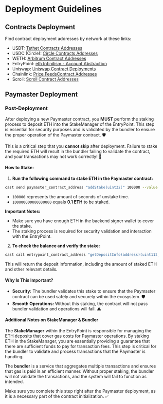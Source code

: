 # Deployment Guidelines

## Contracts Deployment

Find contract deployment addresses by network at these links:

- USDT: [Tethet Contracts Addresses](https://tether.to/es/supported-protocols) 
- USDC (Circle): [Circle Contracts Addresses](https://www.circle.com/blog/usdc-on-arbitrum-now-available)
- WETH:  [Arbitrum Contract Addresses](https://docs.arbitrum.io/build-decentralized-apps/reference/contract-addresses)
- EntryPoint: [eth Infinitism - Account Abstraction](https://github.com/eth-infinitism/account-abstraction/releases/tag/v0.6.0)
- Uniswap: [Uniswap Contract Deployments](https://docs.uniswap.org/contracts/v3/reference/deployments/) 
- Chainlink: [Price FeedsContract Addresses](https://docs.chain.link/data-feeds/price-feeds/addresses)
- Scroll: [Scroll Contract Addresses](https://docs.scroll.io/es/developers/scroll-contracts/)

## Paymaster Deployment

### Post-Deployment

After deploying a new Paymaster contract, you **MUST** perform the staking process to deposit ETH into the StakeManager of the EntryPoint. This step is essential for security purposes and is validated by the bundler to ensure the proper operation of the Paymaster contract. 🛡️

This is a critical step that you **cannot skip** after deployment. Failure to stake the required ETH will result in the bundler failing to validate the contract, and your transactions may not work correctly! 🚨

#### **How to Stake:**

1. **Run the following command to stake ETH in the Paymaster contract:**

```sh
cast send paymaster_contract_address "addStake(uint32)" 100000 --value 100000000000000000 --from backend_signer_wallet_address --rpc-url https://arb-sepolia.g.alchemy.com/v2/API_KEY_ALCHEMY --private-key _backend_signer_wallet_private_key
```

   - `100000` represents the amount of seconds of unstake time.
   - `100000000000000000` equals **0.1 ETH** to be staked.

   **Important Notes:**
   - Make sure you have enough ETH in the backend signer wallet to cover the stake.
   - The staking process is required for security validation and interaction with the EntryPoint.

2. **To check the balance and verify the stake:**

```sh
cast call entrypoint_contract_address "getDepositInfo(address)(uint112,bool,uint112,uint32,uint48)" paymaster_contract_address --rpc-url https://arb-sepolia.g.alchemy.com/v2/API_KEY_ALCHEMY
```

   This will return the deposit information, including the amount of staked ETH and other relevant details.

#### **Why Is This Important?**

- **Security:** The bundler validates this stake to ensure that the Paymaster contract can be used safely and securely within the ecosystem. 🛡️
- **Smooth Operations:** Without this staking, the contract will not pass bundler validation and operations will fail. ⚠️

#### **Additional Notes on StakeManager & Bundler**

The **StakeManager** within the EntryPoint is responsible for managing the ETH deposits that cover gas costs for Paymaster operations. By staking ETH in the StakeManager, you are essentially providing a guarantee that there are sufficient funds to pay for transaction fees. This step is critical for the bundler to validate and process transactions that the Paymaster is handling.

The **bundler** is a service that aggregates multiple transactions and ensures that gas is paid in an efficient manner. Without proper staking, the bundler will not validate the transactions, and the system will fail to function as intended.

Make sure you complete this step right after the Paymaster deployment, as it is a necessary part of the contract initialization. ✅
